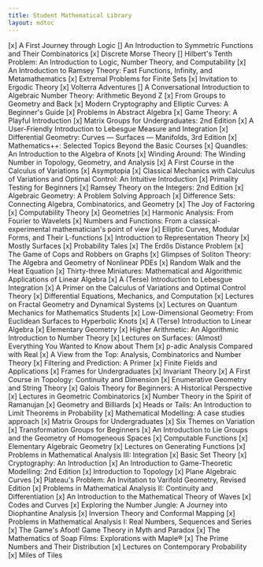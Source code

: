 ```yaml
---
title: Student Mathematical Library
layout: mdtoc
---
```

[x] A First Journey through Logic
[] An Introduction to Symmetric Functions and Their Combinatorics
[x] Discrete Morse Theory
[] Hilbert's Tenth Problem: An Introduction to Logic, Number Theory, and Computability
[x] An Introduction to Ramsey Theory: Fast Functions, Infinity, and Metamathematics
[x] Extremal Problems for Finite Sets
[x] Invitation to Ergodic Theory
[x] Volterra Adventures
[] A Conversational Introduction to Algebraic Number Theory: Arithmetic Beyond Z
[x] From Groups to Geometry and Back
[x] Modern Cryptography and Elliptic Curves: A Beginner's Guide
[x] Problems in Abstract Algebra
[x] Game Theory: A Playful Introduction
[x] Matrix Groups for Undergraduates: 2nd Edition
[x] A User-Friendly Introduction to Lebesgue Measure and Integration
[x] Differential Geometry: Curves — Surfaces — Manifolds, 3rd Edition
[x] Mathematics++: Selected Topics Beyond the Basic Courses
[x] Quandles: An Introduction to the Algebra of Knots
[x] Winding Around: The Winding Number in Topology, Geometry, and Analysis
[x] A First Course in the Calculus of Variations
[x] Asymptopia
[x] Classical Mechanics with Calculus of Variations and Optimal Control: An Intuitive Introduction
[x] Primality Testing for Beginners
[x] Ramsey Theory on the Integers: 2nd Edition
[x] Algebraic Geometry: A Problem Solving Approach
[x] Difference Sets: Connecting Algebra, Combinatorics, and Geometry
[x] The Joy of Factoring
[x] Computability Theory
[x] Geometries
[x] Harmonic Analysis: From Fourier to Wavelets
[x] Numbers and Functions: From a classical-experimental mathematician's point of view
[x] Elliptic Curves, Modular Forms, and Their L-functions
[x] Introduction to Representation Theory
[x] Mostly Surfaces
[x] Probability Tales
[x] The Erdős Distance Problem
[x] The Game of Cops and Robbers on Graphs
[x] Glimpses of Soliton Theory: The Algebra and Geometry of Nonlinear PDEs
[x] Random Walk and the Heat Equation
[x] Thirty-three Miniatures: Mathematical and Algorithmic Applications of Linear Algebra
[x] A (Terse) Introduction to Lebesgue Integration
[x] A Primer on the Calculus of Variations and Optimal Control Theory
[x] Differential Equations, Mechanics, and Computation
[x] Lectures on Fractal Geometry and Dynamical Systems
[x] Lectures on Quantum Mechanics for Mathematics Students
[x] Low-Dimensional Geometry: From Euclidean Surfaces to Hyperbolic Knots
[x] A (Terse) Introduction to Linear Algebra
[x] Elementary Geometry
[x] Higher Arithmetic: An Algorithmic Introduction to Number Theory
[x] Lectures on Surfaces: (Almost) Everything You Wanted to Know about Them
[x] p-adic Analysis Compared with Real
[x] A View from the Top: Analysis, Combinatorics and Number Theory
[x] Filtering and Prediction: A Primer
[x] Finite Fields and Applications
[x] Frames for Undergraduates
[x] Invariant Theory
[x] A First Course in Topology: Continuity and Dimension
[x] Enumerative Geometry and String Theory
[x] Galois Theory for Beginners: A Historical Perspective
[x] Lectures in Geometric Combinatorics
[x] Number Theory in the Spirit of Ramanujan
[x] Geometry and Billiards
[x] Heads or Tails: An Introduction to Limit Theorems in Probability
[x] Mathematical Modelling: A case studies approach
[x] Matrix Groups for Undergraduates
[x] Six Themes on Variation
[x] Transformation Groups for Beginners
[x] An Introduction to Lie Groups and the Geometry of Homogeneous Spaces
[x] Computable Functions
[x] Elementary Algebraic Geometry
[x] Lectures on Generating Functions
[x] Problems in Mathematical Analysis III: Integration
[x] Basic Set Theory
[x] Cryptography: An Introduction
[x] An Introduction to Game-Theoretic Modelling: 2nd Edition
[x] Introduction to Topology
[x] Plane Algebraic Curves
[x] Plateau's Problem: An Invitation to Varifold Geometry, Revised Edition
[x] Problems in Mathematical Analysis II: Continuity and Differentiation
[x] An Introduction to the Mathematical Theory of Waves
[x] Codes and Curves
[x] Exploring the Number Jungle: A Journey into Diophantine Analysis
[x] Inversion Theory and Conformal Mapping
[x] Problems in Mathematical Analysis I: Real Numbers, Sequences and Series
[x] The Game's Afoot!  Game Theory in Myth and Paradox
[x] The Mathematics of Soap Films: Explorations with Maple®
[x] The Prime Numbers and Their Distribution
[x] Lectures on Contemporary Probability
[x] Miles of Tiles
